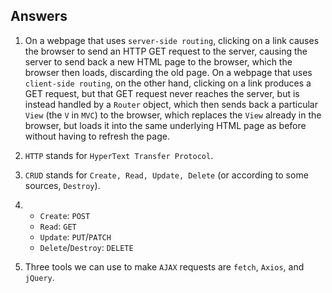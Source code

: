## Answers

1. On a webpage that uses `server-side routing`, clicking on a link causes the browser to send an HTTP GET request to the server, causing the server to send back a new HTML page to the browser, which the browser then loads, discarding the old page.
On a webpage that uses `client-side routing`, on the other hand, clicking on a link produces a GET request, but that GET request never reaches the server, but is instead handled by a `Router` object, which then sends back a particular `View` (the `V` in `MVC`) to the browser, which replaces the `View` already in the browser, but loads it into the same underlying HTML page as before without having to refresh the page.

2. `HTTP` stands for `HyperText Transfer Protocol`.

3. `CRUD` stands for `Create, Read, Update, Delete` (or according to some sources, `Destroy`).

4. 
    * `Create`: `POST`
    * `Read`: `GET`
    * `Update`: `PUT`/`PATCH`
    * `Delete`/`Destroy`: `DELETE`

5. Three tools we can use to make `AJAX` requests are `fetch`, `Axios`, and `jQuery`.